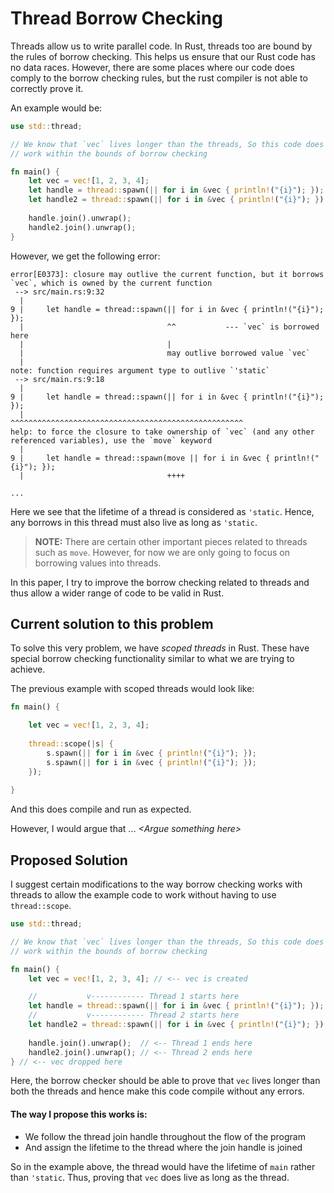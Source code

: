 # Thread Borrow Checking

Threads allow us to write parallel code. In Rust, threads too are bound by the rules of borrow checking. This helps us ensure that our Rust code has no data races. However, there are some places where our code does comply to the borrow checking rules, but the rust compiler is not able to correctly prove it.

An example would be:
```Rust
use std::thread;

// We know that `vec` lives longer than the threads, So this code does
// work within the bounds of borrow checking

fn main() {
    let vec = vec![1, 2, 3, 4];
    let handle = thread::spawn(|| for i in &vec { println!("{i}"); });
    let handle2 = thread::spawn(|| for i in &vec { println!("{i}"); });
    
    handle.join().unwrap();
    handle2.join().unwrap();
}
```

However, we get the following error:
```
error[E0373]: closure may outlive the current function, but it borrows `vec`, which is owned by the current function
 --> src/main.rs:9:32
  |
9 |     let handle = thread::spawn(|| for i in &vec { println!("{i}"); });
  |                                ^^           --- `vec` is borrowed here
  |                                |
  |                                may outlive borrowed value `vec`
  |
note: function requires argument type to outlive `'static`
 --> src/main.rs:9:18
  |
9 |     let handle = thread::spawn(|| for i in &vec { println!("{i}"); });
  |                  ^^^^^^^^^^^^^^^^^^^^^^^^^^^^^^^^^^^^^^^^^^^^^^^^^^^^
help: to force the closure to take ownership of `vec` (and any other referenced variables), use the `move` keyword
  |
9 |     let handle = thread::spawn(move || for i in &vec { println!("{i}"); });
  |                                ++++

...
```

Here we see that the lifetime of a thread is considered as `'static`. Hence, any borrows in this thread must also live as long as `'static`.

> **NOTE:** There are certain other important pieces related to threads such as `move`. However, for now we are only going to focus on borrowing values into threads.

In this paper, I try to improve the borrow checking related to threads and thus allow a wider range of code to be valid in Rust.

## Current solution to this problem

To solve this very problem, we have _scoped threads_ in Rust. These have special borrow checking functionality similar to what we are trying to achieve.

The previous example with scoped threads would look like:
```Rust
fn main() {

    let vec = vec![1, 2, 3, 4];
    
    thread::scope(|s| {
        s.spawn(|| for i in &vec { println!("{i}"); });
        s.spawn(|| for i in &vec { println!("{i}"); });
    });
    
}
```

And this does compile and run as expected.

However, I would argue that ... _\<Argue something here>_

## Proposed Solution

I suggest certain modifications to the way borrow checking works with threads to allow the example code to work without having to use `thread::scope`.

```Rust
use std::thread;

// We know that `vec` lives longer than the threads, So this code does
// work within the bounds of borrow checking

fn main() {
    let vec = vec![1, 2, 3, 4]; // <-- vec is created

    //           v------------ Thread 1 starts here
    let handle = thread::spawn(|| for i in &vec { println!("{i}"); });
    //           v------------ Thread 2 starts here
    let handle2 = thread::spawn(|| for i in &vec { println!("{i}"); });
    
    handle.join().unwrap();  // <-- Thread 1 ends here
    handle2.join().unwrap(); // <-- Thread 2 ends here
} // <-- vec dropped here
```

Here, the borrow checker should be able to prove that `vec` lives longer than both the threads and hence make this code compile without any errors.

#### The way I propose this works is:
- We follow the thread join handle throughout the flow of the program
- And assign the lifetime to the thread where the join handle is joined

So in the example above, the thread would have the lifetime of `main` rather than `'static`. Thus, proving that `vec` does live as long as the thread.
